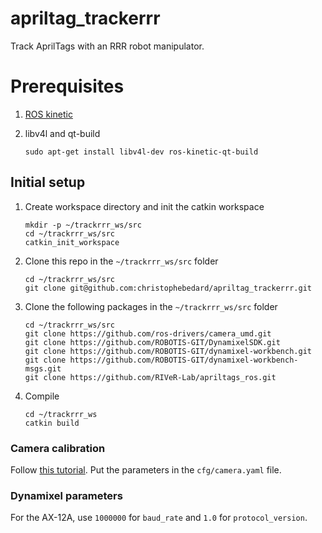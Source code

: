 # apriltag_trackerrr

Track AprilTags with an RRR robot manipulator.

# Prerequisites

1. [ROS kinetic](http://wiki.ros.org/kinetic/Installation/Ubuntu)

2. libv4l and qt-build
   ````
   sudo apt-get install libv4l-dev ros-kinetic-qt-build
   ````

## Initial setup

1. Create workspace directory and init the catkin workspace
   ````
   mkdir -p ~/trackrrr_ws/src
   cd ~/trackrrr_ws/src
   catkin_init_workspace
   ````

2. Clone this repo in the `~/trackrrr_ws/src` folder
   ````
   cd ~/trackrrr_ws/src
   git clone git@github.com:christophebedard/apriltag_trackerrr.git
   ````  

3. Clone the following packages in the `~/trackrrr_ws/src` folder  
   ````
   cd ~/trackrrr_ws/src
   git clone https://github.com/ros-drivers/camera_umd.git
   git clone https://github.com/ROBOTIS-GIT/DynamixelSDK.git
   git clone https://github.com/ROBOTIS-GIT/dynamixel-workbench.git
   git clone https://github.com/ROBOTIS-GIT/dynamixel-workbench-msgs.git
   git clone https://github.com/RIVeR-Lab/apriltags_ros.git
   ````  

3. Compile
   ````
   cd ~/trackrrr_ws
   catkin build
   ````

### Camera calibration

Follow [this tutorial](http://wiki.ros.org/camera_calibration/Tutorials/MonocularCalibration). Put the parameters in the `cfg/camera.yaml` file.

### Dynamixel parameters

For the AX-12A, use `1000000` for `baud_rate` and `1.0` for `protocol_version`.